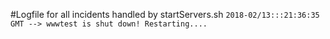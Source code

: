 #Logfile for all incidents handled by startServers.sh
`2018-02/13:::21:36:35 GMT --> wwwtest is shut down! Restarting....`
